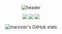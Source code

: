 <div align="center">
  <!--### Hi there, I'm👋 -->
  
  <!--
  **blueme0/blueme0** is a ✨ _special_ ✨ repository because its `README.md` (this file) appears on your GitHub profile.
  
  Here are some ideas to get you started:
  
  - 🔭 I’m currently working on ...
  - 🌱 I’m currently learning ...
  - 👯 I’m looking to collaborate on ...
  - 🤔 I’m looking for help with ...
  - 💬 Ask me about ...
  - 📫 How to reach me: ...
  - 😄 Pronouns: ...
  - ⚡ Fun fact: ...
  -->
  
  ![header](https://capsule-render.vercel.app/api?type=cylinder&color=86ac79&height=150&section=header&text=marzvier&animation=fadeIn)

  <img src="https://img.shields.io/badge/Kotlin-7F52FF?style=for-the-badge&logo=kotlin&logoColor=white">
  <img src="https://img.shields.io/badge/Python-3776AB?style=for-the-badge&logo=python&logoColor=white">
  <img src="https://img.shields.io/badge/react-61DAFB?style=for-the-badge&logo=react&logoColor=black">
  
  ![marzvier's GitHub stats](https://github-readme-stats.vercel.app/api?username=blueme0&show_icons=true&theme=onedark)

</div>
